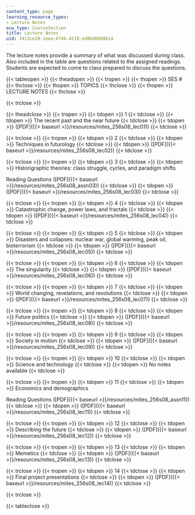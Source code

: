 ```yaml
---
content_type: page
learning_resource_types:
- Lecture Notes
ocw_type: CourseSection
title: Lecture Notes
uid: 3413ce20-1eea-674b-4218-ed8b46b80614
---
```


The lecture notes provide a summary of what was discussed during class. Also included in the table are questions related to the assigned readings. Students are expected to come to class prepared to discuss the questions.

{{< tableopen >}}
{{< theadopen >}}
{{< tropen >}}
{{< thopen >}}
SES #
{{< thclose >}}
{{< thopen >}}
TOPICS
{{< thclose >}}
{{< thopen >}}
LECTURE NOTES
{{< thclose >}}

{{< trclose >}}

{{< theadclose >}}
{{< tropen >}}
{{< tdopen >}}
1
{{< tdclose >}}
{{< tdopen >}}
The recent past and the near future
{{< tdclose >}}
{{< tdopen >}}
([PDF]({{< baseurl >}}/resources/mites_256s08_lec01))
{{< tdclose >}}

{{< trclose >}}
{{< tropen >}}
{{< tdopen >}}
2
{{< tdclose >}}
{{< tdopen >}}
Techniques in futurology
{{< tdclose >}}
{{< tdopen >}}
([PDF]({{< baseurl >}}/resources/mites_256s08_lec02))
{{< tdclose >}}

{{< trclose >}}
{{< tropen >}}
{{< tdopen >}}
3
{{< tdclose >}}
{{< tdopen >}}
Historigraphic theories: class struggle, cycles, and paradigm shifts  
  
Reading Questions ([PDF]({{< baseurl >}}/resources/mites_256s08_assn03))
{{< tdclose >}}
{{< tdopen >}}
([PDF]({{< baseurl >}}/resources/mites_256s08_lec03))
{{< tdclose >}}

{{< trclose >}}
{{< tropen >}}
{{< tdopen >}}
4
{{< tdclose >}}
{{< tdopen >}}
Catastrophic change, power laws, and fractals
{{< tdclose >}}
{{< tdopen >}}
([PDF]({{< baseurl >}}/resources/mites_256s08_lec04))
{{< tdclose >}}

{{< trclose >}}
{{< tropen >}}
{{< tdopen >}}
5
{{< tdclose >}}
{{< tdopen >}}
Disasters and collapses: nuclear war, global warming, peak oil, bioterrorism
{{< tdclose >}}
{{< tdopen >}}
([PDF]({{< baseurl >}}/resources/mites_256s08_lec05))
{{< tdclose >}}

{{< trclose >}}
{{< tropen >}}
{{< tdopen >}}
6
{{< tdclose >}}
{{< tdopen >}}
The singularity
{{< tdclose >}}
{{< tdopen >}}
([PDF]({{< baseurl >}}/resources/mites_256s08_lec06))
{{< tdclose >}}

{{< trclose >}}
{{< tropen >}}
{{< tdopen >}}
7
{{< tdclose >}}
{{< tdopen >}}
World changing, revelations, and revolutions
{{< tdclose >}}
{{< tdopen >}}
([PDF]({{< baseurl >}}/resources/mites_256s08_lec07))
{{< tdclose >}}

{{< trclose >}}
{{< tropen >}}
{{< tdopen >}}
8
{{< tdclose >}}
{{< tdopen >}}
Future politics
{{< tdclose >}}
{{< tdopen >}}
([PDF]({{< baseurl >}}/resources/mites_256s08_lec08))
{{< tdclose >}}

{{< trclose >}}
{{< tropen >}}
{{< tdopen >}}
9
{{< tdclose >}}
{{< tdopen >}}
Society in motion
{{< tdclose >}}
{{< tdopen >}}
([PDF]({{< baseurl >}}/resources/mites_256s08_lec09))
{{< tdclose >}}

{{< trclose >}}
{{< tropen >}}
{{< tdopen >}}
10
{{< tdclose >}}
{{< tdopen >}}
Science and technology
{{< tdclose >}}
{{< tdopen >}}
No notes available
{{< tdclose >}}

{{< trclose >}}
{{< tropen >}}
{{< tdopen >}}
11
{{< tdclose >}}
{{< tdopen >}}
Economics and demographics  
  
Reading Questions ([PDF]({{< baseurl >}}/resources/mites_256s08_assn11))
{{< tdclose >}}
{{< tdopen >}}
([PDF]({{< baseurl >}}/resources/mites_256s08_lec11))
{{< tdclose >}}

{{< trclose >}}
{{< tropen >}}
{{< tdopen >}}
12
{{< tdclose >}}
{{< tdopen >}}
Describing the future
{{< tdclose >}}
{{< tdopen >}}
([PDF]({{< baseurl >}}/resources/mites_256s08_lec12))
{{< tdclose >}}

{{< trclose >}}
{{< tropen >}}
{{< tdopen >}}
13
{{< tdclose >}}
{{< tdopen >}}
Memetics
{{< tdclose >}}
{{< tdopen >}}
([PDF]({{< baseurl >}}/resources/mites_256s08_lec13))
{{< tdclose >}}

{{< trclose >}}
{{< tropen >}}
{{< tdopen >}}
14
{{< tdclose >}}
{{< tdopen >}}
Final project presentations
{{< tdclose >}}
{{< tdopen >}}
([PDF]({{< baseurl >}}/resources/mites_256s08_lec14))
{{< tdclose >}}

{{< trclose >}}

{{< tableclose >}}